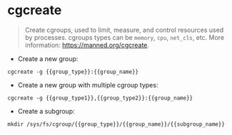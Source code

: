 # cgcreate

> Create cgroups, used to limit, measure, and control resources used by processes.
> cgroups types can be `memory`, `cpu`, `net_cls`, etc.
> More information: <https://manned.org/cgcreate>.

- Create a new group:

`cgcreate -g {{group_type}}:{{group_name}}`

- Create a new group with multiple cgroup types:

`cgcreate -g {{group_type1}},{{group_type2}}:{{group_name}}`

- Create a subgroup:

`mkdir /sys/fs/cgroup/{{group_type}}/{{group_name}}/{{subgroup_name}}`
